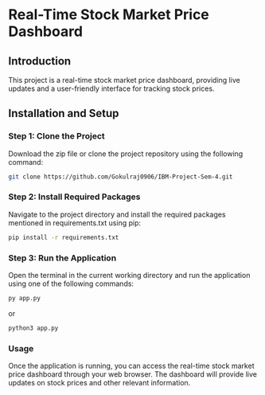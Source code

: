 # Real-Time Stock Market Price Dashboard

## Introduction

This project is a real-time stock market price dashboard, providing live updates and a user-friendly interface for tracking stock prices. 

## Installation and Setup

### Step 1: Clone the Project

Download the zip file or clone the project repository using the following command:

```sh
git clone https://github.com/Gokulraj0906/IBM-Project-Sem-4.git
````

### Step 2: Install Required Packages
Navigate to the project directory and install the required packages mentioned in requirements.txt using pip:

```sh
pip install -r requirements.txt
```

### Step 3: Run the Application
Open the terminal in the current working directory and run the application using one of the following commands:

```sh
py app.py
```
or
```sh
python3 app.py
```
### Usage
Once the application is running, you can access the real-time stock market price dashboard through your web browser. The dashboard will provide live updates on stock prices and other relevant information.
